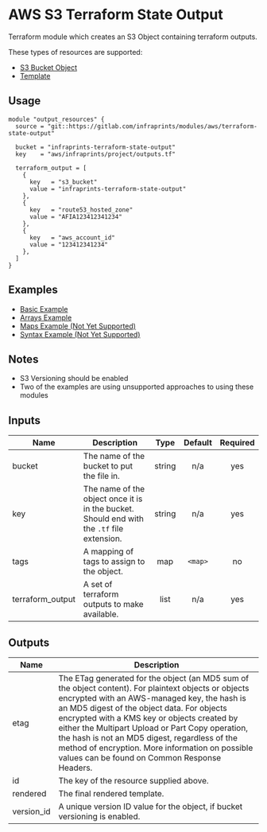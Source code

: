 # AWS S3 Terraform State Output

Terraform module which creates an S3 Object containing terraform outputs.

These types of resources are supported:

* [S3 Bucket Object](https://www.terraform.io/docs/providers/aws/r/s3_bucket_object.html)
* [Template](https://www.terraform.io/docs/providers/template/d/file.html)

## Usage

```hcl
module "output_resources" {
  source = "git::https://gitlab.com/infraprints/modules/aws/terraform-state-output"

  bucket = "infraprints-terraform-state-output"
  key    = "aws/infraprints/project/outputs.tf"

  terraform_output = [
    {
      key   = "s3_bucket"
      value = "infraprints-terraform-state-output"
    },
    {
      key   = "route53_hosted_zone"
      value = "AFIA123412341234"
    },
    {
      key   = "aws_account_id"
      value = "123412341234"
    },
  ]
}
```

## Examples

* [Basic Example](examples/basic)
* [Arrays Example](examples/arrays)
* [Maps Example (Not Yet Supported)](examples/maps)
* [Syntax Example (Not Yet Supported)](examples/syntax)

## Notes

* S3 Versioning should be enabled
* Two of the examples are using unsupported approaches to using these modules

## Inputs

| Name | Description | Type | Default | Required |
|------|-------------|:----:|:-----:|:-----:|
| bucket | The name of the bucket to put the file in. | string | n/a | yes |
| key | The name of the object once it is in the bucket. Should end with the `.tf` file extension. | string | n/a | yes |
| tags | A mapping of tags to assign to the object. | map | `<map>` | no |
| terraform\_output | A set of terraform outputs to make available. | list | n/a | yes |

## Outputs

| Name | Description |
|------|-------------|
| etag | The ETag generated for the object (an MD5 sum of the object content). For plaintext objects or objects encrypted with an AWS-managed key, the hash is an MD5 digest of the object data. For objects encrypted with a KMS key or objects created by either the Multipart Upload or Part Copy operation, the hash is not an MD5 digest, regardless of the method of encryption. More information on possible values can be found on Common Response Headers. |
| id | The key of the resource supplied above. |
| rendered | The final rendered template. |
| version\_id | A unique version ID value for the object, if bucket versioning is enabled. |
